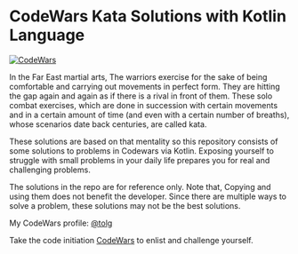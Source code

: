 # CodeWars Kata Solutions with Kotlin Language

[![CodeWars](https://www.codewars.com/users/tolg/badges/large)](https://www.codewars.com/users/tolg "My Honor Badge")

In the Far East martial arts, The warriors exercise for the sake of being comfortable and carrying out movements in perfect form.
They are hitting the gap again and again as if there is a rival in front of them. These solo combat exercises, which are done in succession with certain movements and in a certain amount of time (and even with a certain number of breaths), whose scenarios date back centuries, are called kata.

These solutions are based on that mentality so this repository consists of some solutions to problems in Codewars via Kotlin. Exposing yourself to struggle with small problems in your daily life prepares you for real and challenging problems. 

The solutions in the repo are for reference only. Note that, Copying and using them does not benefit the developer. Since there are multiple ways to solve a problem, these solutions may not be the best solutions.

My CodeWars profile: [@tolg](https://www.codewars.com/users/tolg)

Take the code initiation [CodeWars](http://codewars.com/r/8-QhcQ) to enlist and challenge yourself.
